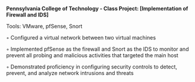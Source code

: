 **Pennsylvania College of Technology - Class Project: [Implementation of Firewall and IDS]**

Tools: VMware, pfSense, Snort 

◦ Configured a virtual network between two virtual machines 

◦ Implemented pfSense as the firewall and Snort as the IDS to monitor and prevent all probing and malicious activities 
that targeted the main host 

◦ Demonstrated proficiency in configuring security controls to detect, prevent, and analyze network intrusions and 
threats
